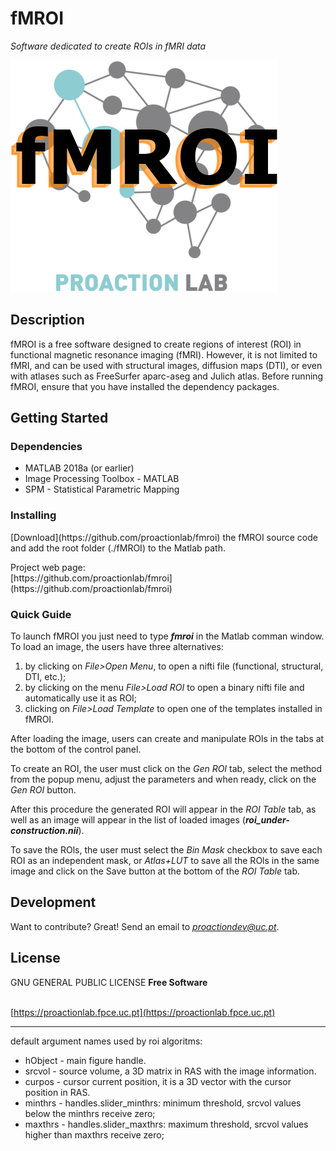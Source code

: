 # fMROI

_Software dedicated to create ROIs in fMRI data_

![fMROI logo](./etc/figs/fmroi_logo.png)

## Description

fMROI is a free software designed to create regions of interest (ROI) in functional magnetic resonance imaging (fMRI). However, it is not limited to fMRI, and can be used with structural images, diffusion maps (DTI), or even with atlases such as FreeSurfer aparc-aseg and Julich atlas. Before running fMROI, ensure that you have installed the dependency packages. 

## Getting Started

### Dependencies

* MATLAB 2018a (or earlier)
* Image Processing Toolbox - MATLAB 
* SPM - Statistical Parametric Mapping 

### Installing

<p>[Download](https://github.com/proactionlab/fmroi) the fMROI source code and add the root folder (./fMROI) to the Matlab path.</p>
Project web page:<br>
[https://github.com/proactionlab/fmroi](https://github.com/proactionlab/fmroi) 


### Quick Guide

To launch fMROI you just need to type ***fmroi*** in the Matlab comman window.<br>
To load an image, the users have three alternatives:

1. by clicking on *File>Open Menu*, to open a nifti file (functional, structural, DTI, etc.);
2. by clicking on the menu *File>Load ROI* to open a binary nifti file and automatically use it as ROI;
3. clicking on *File>Load Template* to open one of the templates installed in fMROI. 

After loading the image, users can create and manipulate ROls in the tabs at the bottom of the control panel. 

To create an ROI, the user must click on the *Gen ROI* tab, select the method from the popup menu, adjust the parameters and when ready, click on the *Gen ROI* button. 

After this procedure the generated ROI will appear in the *ROI Table* tab, as well as an image will appear in the list of loaded images (***roi_under-construction.nii***). 

To save the ROls, the user must select the *Bin Mask* checkbox to save each ROI as an independent mask, or *Atlas+LUT* to save all the ROls in the same image and click on the Save button at the bottom of the *ROI Table* tab. 

## Development

Want to contribute? Great! Send an email to *proactiondev@uc.pt*.

## License

GNU GENERAL PUBLIC LICENSE
**Free Software**
<br>
<br>

[https://proactionlab.fpce.uc.pt](https://proactionlab.fpce.uc.pt)


-------
default argument names used by roi algoritms:

- hObject - main figure handle.
- srcvol - source volume, a 3D matrix in RAS with the image information.
- curpos - cursor current position, it is a 3D vector with the cursor position in RAS.
- minthrs - handles.slider_minthrs: minimum threshold, srcvol values below the minthrs receive zero; 
- maxthrs - handles.slider_maxthrs: maximum threshold, srcvol values higher than maxthrs receive zero;
